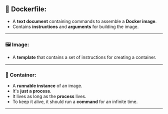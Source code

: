 ## 🌟 **Dockerfile:**

- A **text document** containing commands to assemble a **Docker image**.
- Contains **instructions** and **arguments** for building the image.

---

### 🖼️ **Image:**
- A **template** that contains a set of instructions for creating a container.

---

### 🐳 **Container:**
- A **runnable instance** of an image.
- It's **just a process**.
- It lives as long as the **process** lives.
- To keep it alive, it should run a **command** for an infinite time.

---

